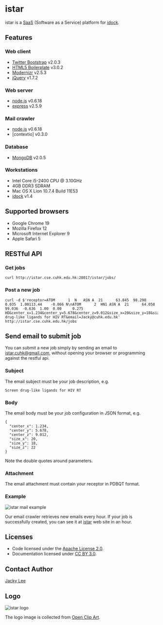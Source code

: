 istar
=====

istar is a [SaaS] (Software as a Service) platform for [idock].


Features
--------

### Web client

* [Twitter Bootstrap] v2.0.3
* [HTML5 Boilerplate] v3.0.2
* [Modernizr] v2.5.3
* [jQuery] v1.7.2

### Web server

* [node.js] v0.6.18
* [express] v2.5.9

### Mail crawler

* [node.js] v0.6.18
* [contextio] v0.3.0

### Database

* [MongoDB] v2.0.5

### Workstations

* Intel Core i5-2400 CPU @ 3.10GHz
* 4GB DDR3 SDRAM
* Mac OS X Lion 10.7.4 Build 11E53
* [idock] v1.4


Supported browsers
------------------

* Google Chrome 19
* Mozilla Firefox 12
* Microsoft Internet Explorer 9
* Apple Safari 5


RESTful API
-----------

### Get jobs

    curl http://istar.cse.cuhk.edu.hk:28017/istar/jobs/

### Post a new job

    curl -d $'receptor=ATOM      1  N   ASN A  21      63.845  98.298   0.035  1.00113.44    -0.066 N\nATOM      2  HN1 ASN A  21      64.058  99.036  -0.636  1.00  0.00     0.275 HD&center_x=1.234&center_y=5.678&center_z=9.012&size_x=20&size_y=18&size_z=22&description=Screen drug-like ligands for HIV RT&email=Jacky@cuhk.edu.hk' http://istar.cse.cuhk.edu.hk/jobs


Send email to submit job
------------------------

You can submit a new job simply by sending an email to [istar.cuhk@gmail.com], without opening your browser or programming against the restful api.

### Subject

The email subject must be your job description, e.g.

    Screen drug-like ligands for HIV RT

### Body

The email body must be your job configuration in JSON format, e.g.

    {
      "center_x": 1.234,
      "center_y": 5.678,
      "center_z": 9.012,
      "size_x": 20,
      "size_y": 18,
      "size_z": 22
    }

Note the double quotes around parameters.

### Attachment

The email attachment must contain your receptor in PDBQT format.

### Example

![istar mail example](https://github.com/HongjianLi/istar/mail.png)

Our email crawler retrieves new emails every hour. If your job is successfully created, you can see it at [istar] web site in an hour.


Licenses
--------

* Code licensed under the [Apache License 2.0].
* Documentation licensed under [CC BY 3.0].


Contact Author
--------------

[Jacky Lee]


Logo
----

![istar logo](https://github.com/HongjianLi/istar/raw/master/public/img/logo.png)

The logo image is collected from [Open Clip Art].


[SaaS]: http://en.wikipedia.org/wiki/Software_as_a_service
[idock]: https://github.com/HongjianLi/idock
[Twitter Bootstrap]: https://github.com/twitter/bootstrap
[HTML5 Boilerplate]: https://github.com/h5bp/html5-boilerplate
[Modernizr]: https://github.com/Modernizr/Modernizr
[jQuery]: https://github.com/jquery/jquery
[node.js]: https://github.com/joyent/node
[express]: https://github.com/visionmedia/express
[MongoDB]: https://github.com/mongodb/mongo
[istar.cuhk@gmail.com]: mailto:istar.cuhk@gmail.com
[istar]: http://istar.cse.cuhk.edu.hk
[Apache License 2.0]: http://www.apache.org/licenses/LICENSE-2.0
[CC BY 3.0]: http://creativecommons.org/licenses/by/3.0
[Jacky Lee]: http://www.cse.cuhk.edu.hk/~hjli
[Open Clip Art]: http://www.openclipart.org
